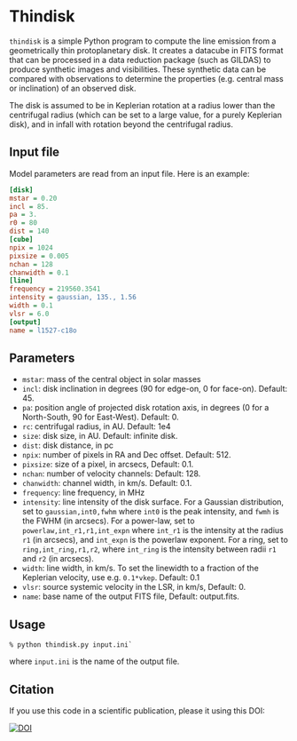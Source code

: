 Thindisk
========

`thindisk` is a simple Python program to compute the line emission
from a geometrically thin protoplanetary disk. It creates a datacube
in FITS format that can be processed in a data reduction package (such
as GILDAS) to produce synthetic images and visibilities. These
synthetic data can be compared with observations to determine the
properties (e.g. central mass or inclination) of an observed disk.

The disk is assumed to be in Keplerian rotation at a radius lower than
the centrifugal radius (which can be set to a large value, for a
purely Keplerian disk), and in infall with rotation beyond the
centrifugal radius.

Input file
----------

Model parameters are read from an input file. Here is an example:

```ini
[disk]
mstar = 0.20
incl = 85.
pa = 3.
r0 = 80
dist = 140
[cube]
npix = 1024
pixsize = 0.005
nchan = 128
chanwidth = 0.1
[line]
frequency = 219560.3541
intensity = gaussian, 135., 1.56
width = 0.1
vlsr = 6.0
[output]
name = l1527-c18o
```

Parameters
----------

- `mstar`:  mass of the central object in solar masses
- `incl`: disk inclination in degrees (90 for edge-on, 0 for
  face-on). Default: 45.
- `pa`: position angle of projected disk rotation axis, in degrees (0
  for a North-South, 90 for East-West). Default: 0.
- `rc`: centrifugal radius, in AU. Default: 1e4
- `size`: disk size, in AU. Default: infinite disk.
- `dist`: disk distance, in pc
- `npix`: number of pixels in RA and Dec offset. Default: 512.
- `pixsize`: size of a pixel, in arcsecs, Default: 0.1.
- `nchan`: number of velocity channels: Default: 128.
- `chanwidth`: channel width, in km/s. Default: 0.1.
- `frequency`: line frequency, in MHz
- `intensity`: line intensity of the disk surface. For a Gaussian
  distribution, set to `gaussian,int0,fwhm` where `int0` is the peak
  intensity, and `fwmh` is the FWHM (in arcsecs). For a power-law, set
  to `powerlaw,int_r1,r1,int_expn` where `int_r1` is the intensity at
  the radius `r1` (in arcsecs), and `int_expn` is the powerlaw
  exponent. For a ring, set to `ring,int_ring,r1,r2`, where `int_ring`
  is the intensity between radii `r1` and `r2` (in arcsecs).
- `width`: line width, in km/s. To set the linewidth to a fraction of
  the Keplerian velocity, use e.g. `0.1*vkep`. Default: 0.1
- `vlsr`: source systemic velocity in the LSR, in km/s, Default: 0.
- `name`: base name of the output FITS file, Default: output.fits.

Usage
-----

```
% python thindisk.py input.ini`
```

where `input.ini` is the name of the output file.

Citation
--------

If you use this code in a scientific publication, please it using this DOI:

[![DOI](https://zenodo.org/badge/doi/10.5281/zenodo.13823.svg)](http://dx.doi.org/10.5281/zenodo.13823)
